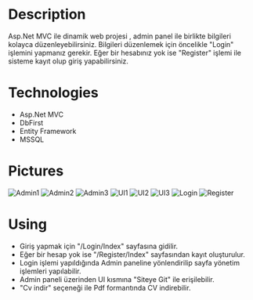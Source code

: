 # Description

Asp.Net MVC ile dinamik web projesi , admin panel ile birlikte bilgileri kolayca düzenleyebilirsiniz. Bilgileri düzenlemek için öncelikle
"Login" işlemini yapmanız gerekir. Eğer bir hesabınız yok ise "Register" işlemi ile sisteme kayıt olup giriş yapabilirsiniz.

# Technologies

* Asp.Net MVC
* DbFirst
* Entity Framework
* MSSQL

# Pictures

![Admin1](https://github.com/HakanDogann1/MyEgitimAkademi_Portfolio/assets/115923387/cd7242bb-e380-4610-8a48-fd4eaed6c651)
![Admin2](https://github.com/HakanDogann1/MyEgitimAkademi_Portfolio/assets/115923387/68b2fc92-0ca7-4897-bf34-1d165c991fdf)
![Admin3](https://github.com/HakanDogann1/MyEgitimAkademi_Portfolio/assets/115923387/33c2ca02-3320-4eb1-863c-d7445f183242)
![UI1](https://github.com/HakanDogann1/MyEgitimAkademi_Portfolio/assets/115923387/2ac048ba-5281-4662-b09a-253e19aa4d14)
![UI2](https://github.com/HakanDogann1/MyEgitimAkademi_Portfolio/assets/115923387/50577ed6-f5ed-4793-8175-2a698beb8d75)
![UI3](https://github.com/HakanDogann1/MyEgitimAkademi_Portfolio/assets/115923387/da9ac983-915d-4c2c-bda0-067a5f0b60d0)
![Login](https://github.com/HakanDogann1/MyEgitimAkademi_Portfolio/assets/115923387/4a734eae-f795-45cd-84ba-cf26db250ff5)
![Register](https://github.com/HakanDogann1/MyEgitimAkademi_Portfolio/assets/115923387/1c8c530c-5d0b-4519-abfe-b529a43a1d09)

# Using
* Giriş yapmak için "/Login/Index" sayfasına gidilir. 
* Eğer bir hesap yok ise "/Register/Index" sayfasından kayıt oluşturulur.
* Login işlemi yapıldığında Admin paneline yönlendirilip sayfa yönetim işlemleri yapılabilir. 
* Admin paneli üzerinden UI kısmına "Siteye Git" ile erişilebilir. 
* "Cv indir" seçeneği ile Pdf formantında CV indirebilir.
